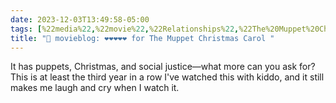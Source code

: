 ```yaml
---
date: 2023-12-03T13:49:58-05:00
tags: [%22media%22,%22movie%22,%22Relationships%22,%22The%20Muppet%20Christmas%20Carol%22,%22Christmas%22,%22social%20justice%22,%22Muppets%22]
title: "🍿 movieblog: ❤️❤️❤️❤️❤️ for The Muppet Christmas Carol "
---
```

It has puppets, Christmas, and social justice—what more can you ask for? This is at least the third year in a row I've watched this with kiddo, and it still makes me laugh and cry when I watch it.